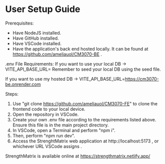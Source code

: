 # User Setup Guide

Prerequisites:

- Have NodeJS installed.
- Have GitHub installed.
- Have VSCode installed.
- Have the application's back end hosted locally. It can be found at https://github.com/ameliauol/CM3070-BE .

.env File Requirements:
If you want to use your local DB -> VITE_API_BASE_URL=<your backend url>
Remember to seed your local DB using the seed file.

If you want to use my hosted DB -> VITE_API_BASE_URL=https://cm3070-be.onrender.com

Steps:

1. Use "git clone https://github.com/ameliauol/CM3070-FE" to clone the frontend code to your local device.
2. Open the repository in VSCode.
3. Create your own .env file according to the requirements listed above. Ensure this file is in the main project directory.
4. In VSCode, open a Terminal and perform "npm i".
5. Then, perform "npm run dev".
6. Access the StrenghtMatrix web application at http://localhost:5173 , or whichever URL VSCode assigns .

StrengthMatrix is available online at https://strengthmatrix.netlify.app/
